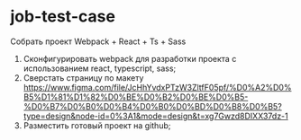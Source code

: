 # job-test-case
Собрать проект Webpack + React + Ts + Sass
1. Сконфигурировать webpack для разработки проекта с использованием react, typescript, sass;
2. Сверстать страницу по макету https://www.figma.com/file/JcHhYvdxPTzW3ZltfF05pf/%D0%A2%D0%B5%D1%81%D1%82%D0%BE%D0%B2%D0%BE%D0%B5-%D0%B7%D0%B0%D0%B4%D0%B0%D0%BD%D0%B8%D0%B5?type=design&node-id=0%3A1&mode=design&t=xg7Gwzd8DIXX37dz-1
3. Разместить готовый проект на github;

